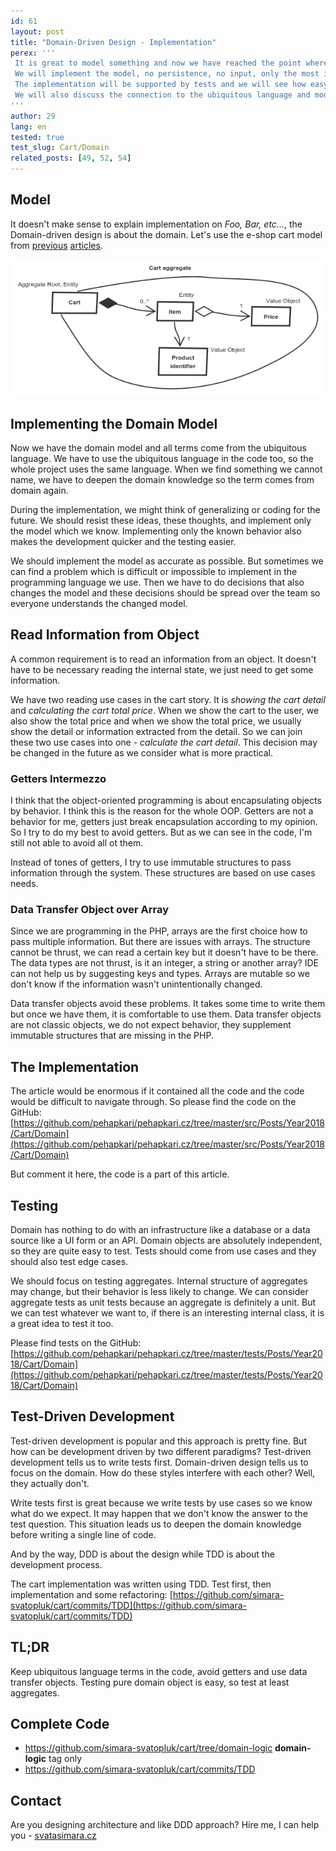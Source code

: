 ```yaml
---
id: 61
layout: post
title: "Domain-Driven Design - Implementation"
perex: '''
 It is great to model something and now we have reached the point where we turn the model into the code.
 We will implement the model, no persistence, no input, only the most important part - the domain model.
 The implementation will be supported by tests and we will see how easy it is to test domain objects.
 We will also discuss the connection to the ubiquitous language and model and practical aspect of object encapsulation.
'''
author: 29
lang: en
tested: true
test_slug: Cart/Domain
related_posts: [49, 52, 54]
---
```


## Model

It doesn't make sense to explain implementation on *Foo, Bar, etc...*, the Domain-driven design is about the domain.
Let's use the e-shop cart model from [previous](/blog/2017/12/16/domain-driven-design-model/) [articles](/blog/2018/01/06/domain-driven-design-simplify-object-model/).

![cart aggregate](/assets/images/posts/2018/ddd-implementation/cart_aggregate.png)

## Implementing the Domain Model

Now we have the domain model and all terms come from the ubiquitous language.
We have to use the ubiquitous language in the code too, so the whole project uses the same language.
When we find something we cannot name, we have to deepen the domain knowledge so the term comes from domain again.

During the implementation, we might think of generalizing or coding for the future.
We should resist these ideas, these thoughts, and implement only the model which we know.
Implementing only the known behavior also makes the development quicker and the testing easier.

We should implement the model as accurate as possible.
But sometimes we can find a problem which is difficult or impossible to implement in the programming language we use.
Then we have to do decisions that also changes the model and these decisions should be spread over the team so everyone understands the changed model.

## Read Information from Object

A common requirement is to read an information from an object.
It doesn't have to be necessary reading the internal state, we just need to get some information.

We have two reading use cases in the cart story.
It is *showing the cart detail* and *calculating the cart total price*.
When we show the cart to the user, we also show the total price and when we show the total price, we usually show the detail or information extracted from the detail.
So we can join these two use cases into one - *calculate the cart detail*.
This decision may be changed in the future as we consider what is more practical.

### Getters Intermezzo

I think that the object-oriented programming is about encapsulating objects by behavior.
I think this is the reason for the whole OOP.
Getters are not a behavior for me, getters just break encapsulation according to my opinion.
So I try to do my best to avoid getters.
But as we can see in the code, I'm still not able to avoid all ot them.

Instead of tones of getters, I try to use immutable structures to pass information through the system.
These structures are based on use cases needs.

### Data Transfer Object over Array

Since we are programming in the PHP, arrays are the first choice how to pass multiple information.
But there are issues with arrays.
The structure cannot be thrust, we can read a certain key but it doesn't have to be there.
The data types are not thrust, is it an integer, a string or another array? IDE can not help us by suggesting keys and types.
Arrays are mutable so we don't know if the information wasn't unintentionally changed.

Data transfer objects avoid these problems.
It takes some time to write them but once we have them, it is comfortable to use them.
Data transfer objects are not classic objects, we do not expect behavior, they supplement immutable structures that are missing in the PHP.

## The Implementation

The article would be enormous if it contained all the code and the code would be difficult to navigate through.
So please find the code on the GitHub:
[https://github.com/pehapkari/pehapkari.cz/tree/master/src/Posts/Year2018/Cart/Domain](https://github.com/pehapkari/pehapkari.cz/tree/master/src/Posts/Year2018/Cart/Domain)

But comment it here, the code is a part of this article.

## Testing

Domain has nothing to do with an infrastructure like a database or a data source like a UI form or an API.
Domain objects are absolutely independent, so they are quite easy to test.
Tests should come from use cases and they should also test edge cases.

We should focus on testing aggregates.
Internal structure of aggregates may change, but their behavior is less likely to change.
We can consider aggregate tests as unit tests because an aggregate is definitely a unit.
But we can test whatever we want to, if there is an interesting internal class, it is a great idea to test it too.

Please find tests on the GitHub:
[https://github.com/pehapkari/pehapkari.cz/tree/master/tests/Posts/Year2018/Cart/Domain](https://github.com/pehapkari/pehapkari.cz/tree/master/tests/Posts/Year2018/Cart/Domain)

## Test-Driven Development

Test-driven development is popular and this approach is pretty fine.
But how can be development driven by two different paradigms? Test-driven development tells us to write tests first.
Domain-driven design tells us to focus on the domain.
How do these styles interfere with each other? Well, they actually don't.

Write tests first is great because we write tests by use cases so we know what do we expect.
It may happen that we don't know the answer to the test question.
This situation leads us to deepen the domain knowledge before writing a single line of code.

And by the way, DDD is about the design while TDD is about the development process.

The cart implementation was written using TDD.
Test first, then implementation and some refactoring:
[https://github.com/simara-svatopluk/cart/commits/TDD](https://github.com/simara-svatopluk/cart/commits/TDD)

## TL;DR

Keep ubiquitous language terms in the code, avoid getters and use data transfer objects.
Testing pure domain object is easy, so test at least aggregates.

## Complete Code

* https://github.com/simara-svatopluk/cart/tree/domain-logic **domain-logic** tag only
* https://github.com/simara-svatopluk/cart/commits/TDD

## Contact

Are you designing architecture and like DDD approach? Hire me, I can help you - [svatasimara.cz](http://svatasimara.cz/)
